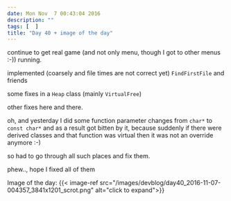 ```yaml
---
date: Mon Nov  7 00:43:04 2016
description: ""
tags: [  ]
title: "Day 40 + image of the day"
---
```

continue to get real game (and not only menu, though I got to other menus :-)) running.

implemented (coarsely and file times are not correct yet) `FindFirstFile` and friends

some fixes in a `Heap` class (mainly `VirtualFree`)

other fixes here and there.


oh, and yesterday I did some function parameter changes from `char*` to `const char*` and as a result got bitten by it, because suddenly if there were derived classes and that function was virtual then it was not an override anymore :-)

so had to go through all such places and fix them.

phew.., hope I fixed all of them

Image of the day: {{< image-ref src="/images/devblog/day40_2016-11-07-004357_3841x1201_scrot.png" alt="click to expand">}}
